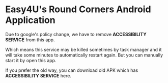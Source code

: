 # Easy4U's Round Corners Android Application

Due to google\'s policy change, we have to remove <b>ACCESSIBILITY SERVICE</b> from this app.

Which means this service may be killed sometimes by task manager and it will take some minutes to automatically restart again. But you can manually start it by open this app.

If you prefer the old way, you can download old APK which has <b>ACCESSIBILITY SERVICE</b> here.
